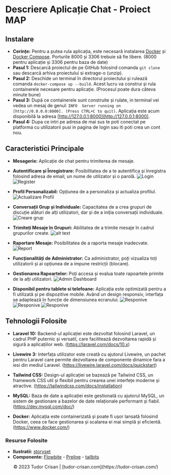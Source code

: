 # Descriere Aplicație Chat - Proiect MAP

## Instalare
- **Cerințe:** Pentru a putea rula aplicația, este necesară instalarea [Docker](https://docs.docker.com/get-docker/) și [Docker Compose](https://docs.docker.com/compose/install/). Porturile 8000 și 3306 trebuie să fie libere. (8000 pentru aplicație și 3306 pentru baza de date)
- **Pasul 1:** Descarcă proiectul de pe GitHub folosind comanda `git clone` sau descarcă arhiva proiectului si extrage-o (unzip).
- **Pasul 2:** Deschide un terminal în directorul proiectului și rulează comanda ```docker-compose up --build```. Acest lucru va construi și rula containerele necesare pentru aplicație. (Procesul poate dura câteva minute bune)
- **Pasul 3:** După ce containerele sunt construite și rulate, in terminal vei vedea un mesaj de genul: ```INFO  Server running on [http://0.0.0.0:8000]. (Press CTRL+C to quit)```. Aplicația este acum disponibilă la adresa [http://127.0.0.1:8000](http://127.0.0.1:8000).
- **Pasul 4:** Dupa ce intri pe adresa de mai sus te poti conectat pe platforma cu utilizatorii pusi in pagina de login sau iti poti crea un cont nou.

## Caracteristici Principale

- **Mesagerie:** Aplicație de chat pentru trimiterea de mesaje.
- **Autentificare și Înregistrare:** Posibilitatea de a te autentifica și înregistra folosind adresa de email, un nume de utilizator și o parolă.
![Login](public/src/screencapture-127-0-0-1-8000-login-2023-10-11-02_05_47.png "Login")
![Register](public/src/screencapture-127-0-0-1-8000-register-2023-10-11-02_05_58.png "Register")

- **Profil Personalizabil:** Opțiunea de a personaliza și actualiza profilul.
![Actualizare Profil](public/src/screencapture-127-0-0-1-8000-profile-2023-10-11-02_08_03.png "Actualizare Profil")

- **Conversații Grup și Individuale:** Capacitatea de a crea grupuri de discuție alături de alți utilizatori, dar și de a iniția conversații individuale.
![Creare grup](public/src/create_chat.png "Creare grup")

- **Trimiteți Mesaje în Grupuri:** Abilitatea de a trimite mesaje în cadrul grupurilor create.
![alt text](public/src/screencapture-127-0-0-1-8000-2023-10-11-02_11_45.png "Mesaje")

- **Raportare Mesaje:** Posibilitatea de a raporta mesaje inadecvate.
![Report](public/src/report.png "Report")

- **Funcționalități de Administrator:** Ca administrator, poți vizualiza toți utilizatorii și ai opțiunea de a impune restricții (blocare).
- **Gestionarea Rapoartelor:** Poți accesa și evalua toate rapoartele primite de la alți utilizatori.
![Admin Dashboard](public/src/screencapture-127-0-0-1-8000-admin-dashboard-2023-10-11-02_14_46.png "Admin Dashboard")

- **Disponibil pentru tablete si telefoane:** Aplicația este optimizată pentru a fi utilizată și pe dispozitive mobile. Având un design responsiv, interfața se adaptează în funcție de dimensiunea ecranului.
![Responive](public/src/screencapture-127-0-0-1-8000-2023-10-11-02_37_13.png "Responive")
![Responive](public/src/screencapture-127-0-0-1-8000-login-2023-10-11-02_38_13.png "Responive")
![Responive](public/src/screencapture-127-0-0-1-8000-profile-2023-10-11-02_37_48.png "Responive")

## Tehnologii Folosite

- **Laravel 10:** Backend-ul aplicației este dezvoltat folosind Laravel, un cadrul PHP puternic și versatil, care facilitează dezvoltarea rapidă și sigură a aplicațiilor web. (https://laravel.com/docs/10.x)

- **Livewire 3:** Interfața utilizator este creată cu ajutorul Livewire, un pachet pentru Laravel care permite dezvoltarea de componente dinamice fara a iesi din mediul Laravel. (https://livewire.laravel.com/docs/quickstart)

- **Tailwind CSS:** Design-ul aplicației se bazează pe Tailwind CSS, un framework CSS util și flexibil pentru crearea unei interfețe moderne și atractive. (https://tailwindcss.com/docs/installation)

- **MySQL:** Baza de date a aplicației este gestionată cu ajutorul MySQL, un sistem de gestionare a bazelor de date relaționale performant și fiabil. (https://dev.mysql.com/doc/)

- **Docker:** Aplicația este containerizată și poate fi ușor lansată folosind Docker, ceea ce face gestionarea și scalarea ei mai simplă și eficientă. (https://www.docker.com/)


### Resurse Folosite
- **Ilustratii:** [storyset](https://storyset.com/)
- **Componente:** [Flowbite](https://flowbite.com/) - [Preline](https://preline.co/index.html) - [tailbits](https://www.tailbits.com/)

<p align="center">
  &copy; 2023 Tudor Crisan | [tudor-crisan.com](https://tudor-crisan.com/)
</p>